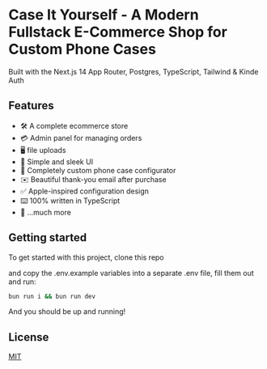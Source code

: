 # Case It Yourself - A Modern Fullstack E-Commerce Shop for Custom Phone Cases

Built with the Next.js 14 App Router, Postgres, TypeScript, Tailwind & Kinde Auth

## Features

- 🛠️ A complete ecommerce store
- 💳 Admin panel for managing orders
- 🖥️ file uploads
- 🌟 Simple and sleek UI
- 🛒 Completely custom phone case configurator
- ✉️ Beautiful thank-you email after purchase
- ✅ Apple-inspired configuration design
- ⌨️ 100% written in TypeScript
- 🎁 ...much more

## Getting started

To get started with this project, clone this repo

and copy the .env.example variables into a separate .env file, fill them out and run:

```bash
bun run i && bun run dev
```

And you should be up and running!

## License

[MIT](https://choosealicense.com/licenses/mit/)
